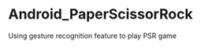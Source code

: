 Android_PaperScissorRock
========================

Using gesture recognition feature to play PSR game
